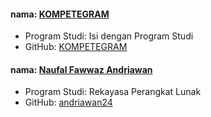 #### nama: [KOMPETEGRAM](https://github.com/PROYEK-KOMPETEGRAM)
- Program Studi: Isi dengan Program Studi
- GitHub: [KOMPETEGRAM](https://github.com/PROYEK-KOMPETEGRAM)

#### nama: [Naufal Fawwaz Andriawan](https://github.com/andriawan24)
- Program Studi: Rekayasa Perangkat Lunak
- GitHub: [andriawan24](https://github.com/andriawan24)
